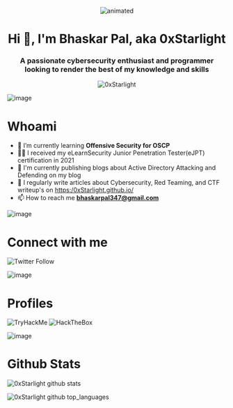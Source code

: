 <p align="center">
  <img src="intro.gif" alt="animated" />
</p>

<h1 align="center">Hi 👋, I'm Bhaskar Pal, aka 0xStarlight</h1>
<h3 align="center">A passionate cybersecurity enthusiast and programmer looking to render the best of my knowledge and skills</h3>
<p align="center"> <img src="https://komarev.com/ghpvc/?username=0xStarlight" alt="0xStarlight" /> </p>

![image](https://user-images.githubusercontent.com/59029171/162222621-7e7fbad3-4f33-4964-94a8-6f6189e97142.png)

# Whoami
- 🌱 I’m currently learning **Offensive Security for OSCP**
- 🐱‍💻 I received my eLearnSecurity Junior Penetration Tester(eJPT) certification in 2021
- 📝 I'm currently publishing blogs about Active Directory Attacking and Defending on my blog
- 📝 I regularly write articles about Cybersecurity, Red Teaming, and CTF writeup's on [https:/0xStarlight.github.io/](https://0xStarlight.github.io/)
- 📫 How to reach me **bhaskarpal347@gmail.com**

![image](https://user-images.githubusercontent.com/59029171/162222621-7e7fbad3-4f33-4964-94a8-6f6189e97142.png)

# Connect with me
<img alt="Twitter Follow" src="https://img.shields.io/twitter/follow/Bhaskarpal__?color=blue&label=follow%20%40Bhaskarpal__&logo=twitter&style=for-the-badge">

![image](https://user-images.githubusercontent.com/59029171/162222621-7e7fbad3-4f33-4964-94a8-6f6189e97142.png)

# Profiles
<img src="https://tryhackme-badges.s3.amazonaws.com/biscuit.png" alt="TryHackMe"> <img src="https://www.hackthebox.eu/badge/image/244565" alt="HackTheBox">

![image](https://user-images.githubusercontent.com/59029171/162222621-7e7fbad3-4f33-4964-94a8-6f6189e97142.png)

# Github Stats
![0xStarlight github stats](https://github-readme-stats.vercel.app/api?username=0xStarlight&count_private=true&theme=tokyonight)  

![0xStarlight github top_languages](https://github-readme-stats.vercel.app/api/top-langs?username=0xStarlight&show_icons=true&locale=en&layout=compact&theme=tokyonight)

